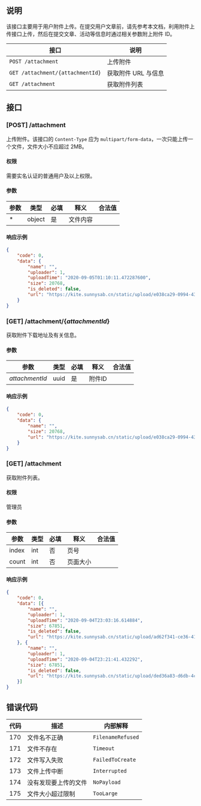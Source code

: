 ## 说明

该接口主要用于用户附件上传。在提交用户文章前，请先参考本文档，利用附件上传接口上传，然后在提交文章、活动等信息时通过相关参数附上附件 ID。

接口 | 说明
---- | ----
`POST /attachment`               | 上传附件
`GET /attachment/{attachmentId}` | 获取附件 URL 与信息
`GET /attachment`                | 获取附件列表


## 接口

### [POST] /attachment

上传附件。该接口的 `Content-Type` 应为 `multipart/form-data`，一次只能上传一个文件，文件大小不应超过 2MB。

#### 权限

需要实名认证的普通用户及以上权限。

#### 参数

| 参数 | 类型   | 必填 | 释义     | 合法值 |
| ---- | ------ | ---- | -------- | ------ |
| *    | object | 是   | 文件内容 |        |

#### 响应示例

```json
{
	"code": 0,
	"data": {
		"name": "",
		"uploader": 1,
		"uploadTime": "2020-09-05T01:10:11.472287600",
		"size": 20768,
		"is_deleted": false,
		"url": "https://kite.sunnysab.cn/static/upload/e038ca29-0994-4373-8cb8-b3e063fc99c2.jpg"
	}
}
```



### [GET] /attachment/{*attachmentId*}

获取附件下载地址及有关信息。

#### 参数

| 参数           | 类型 | 必填 | 释义   | 合法值 |
| -------------- | ---- | ---- | ------ | ------ |
| *attachmentId* | uuid | 是   | 附件ID |        |

#### 响应示例

```json
{
	"code": 0,
	"data": {
		"name": "",
		"size": 20768,
		"url": "https://kite.sunnysab.cn/static/upload/e038ca29-0994-4373-8cb8-b3e063fc99c2.jpg"
	}
}
```



### [GET] /attachment

获取附件列表。

#### 权限

管理员

#### 参数

| 参数  | 类型 | 必填 | 释义     | 合法值 |
| ----- | ---- | ---- | -------- | ------ |
| index | int  | 否   | 页号     |        |
| count | int  | 否   | 页面大小 |        |

#### 响应示例

```json
{
	"code": 0,
	"data": [{
		"name": "",
		"uploader": 1,
		"uploadTime": "2020-09-04T23:03:16.614884",
		"size": 67851,
		"is_deleted": false,
		"url": "https://kite.sunnysab.cn/static/upload/ad62f341-ce36-414e-92d4-bc977474bf45.jpg"
	}, {
		"name": "",
		"uploader": 1,
		"uploadTime": "2020-09-04T23:21:41.432292",
		"size": 67851,
		"is_deleted": false,
		"url": "https://kite.sunnysab.cn/static/upload/ded36a83-d6db-4c6e-b1da-30453a1ea04f.jpg"
	}]
}
```



## 错误代码

| 代码 | 描述                 | 内部解释          |
| ---- | -------------------- | ----------------- |
| 170  | 文件名不正确         | `FilenameRefused` |
| 171  | 文件不存在           | `Timeout`         |
| 172  | 文件写入失败         | `FailedToCreate`  |
| 173  | 文件上传中断         | `Interrupted`     |
| 174  | 没有发现要上传的文件 | `NoPayload`       |
| 175  | 文件大小超过限制     | `TooLarge`        |